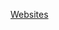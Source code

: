<a href="[https://www.w3schools.com](https://cool2fun.github.io/unblockedgames/)https://cool2fun.github.io/unblockedgames/">Websites</a> 
